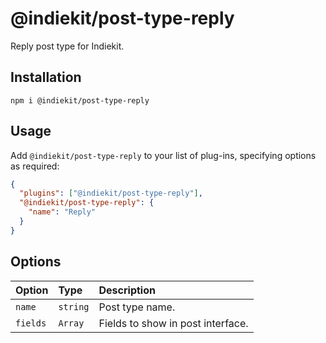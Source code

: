 # @indiekit/post-type-reply

Reply post type for Indiekit.

## Installation

`npm i @indiekit/post-type-reply`

## Usage

Add `@indiekit/post-type-reply` to your list of plug-ins, specifying options as required:

```json
{
  "plugins": ["@indiekit/post-type-reply"],
  "@indiekit/post-type-reply": {
    "name": "Reply"
  }
}
```

## Options

| Option   | Type     | Description                       |
| :------- | :------- | :-------------------------------- |
| `name`   | `string` | Post type name.                   |
| `fields` | `Array`  | Fields to show in post interface. |
